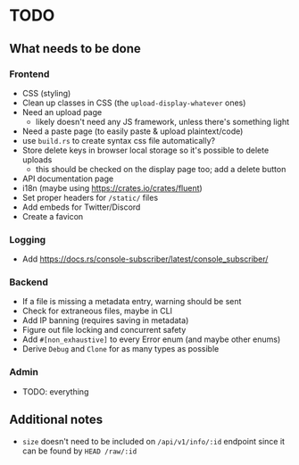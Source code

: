 # TODO

## What needs to be done

### Frontend

- CSS (styling)
- Clean up classes in CSS (the `upload-display-whatever` ones)
- Need an upload page
  - likely doesn't need any JS framework, unless there's something light
- Need a paste page (to easily paste & upload plaintext/code)
- use `build.rs` to create syntax css file automatically?
- Store delete keys in browser local storage so it's possible to delete uploads
  - this should be checked on the display page too; add a delete button
- API documentation page
- i18n (maybe using https://crates.io/crates/fluent)
- Set proper headers for `/static/` files
- Add embeds for Twitter/Discord
- Create a favicon

### Logging

- Add https://docs.rs/console-subscriber/latest/console_subscriber/

### Backend

- If a file is missing a metadata entry, warning should be sent
- Check for extraneous files, maybe in CLI
- Add IP banning (requires saving in metadata)
- Figure out file locking and concurrent safety
- Add `#[non_exhaustive]` to every Error enum (and maybe other enums)
- Derive `Debug` and `Clone` for as many types as possible

### Admin

- TODO: everything

## Additional notes

- `size` doesn't need to be included on `/api/v1/info/:id` endpoint since it can be found by `HEAD /raw/:id`
